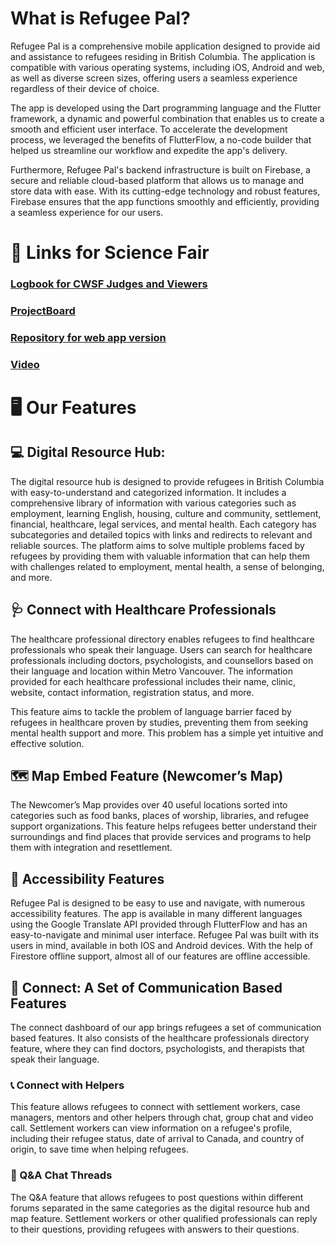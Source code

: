 # What is Refugee Pal?
Refugee Pal is a comprehensive mobile application designed to provide aid and assistance to refugees residing in British Columbia. The application is compatible with various operating systems, including iOS, Android and web, as well as diverse screen sizes, offering users a seamless experience regardless of their device of choice.

The app is developed using the Dart programming language and the Flutter framework, a dynamic and powerful combination that enables us to create a smooth and efficient user interface. To accelerate the development process, we leveraged the benefits of FlutterFlow, a no-code builder that helped us streamline our workflow and expedite the app's delivery.

Furthermore, Refugee Pal's backend infrastructure is built on Firebase, a secure and reliable cloud-based platform that allows us to manage and store data with ease. With its cutting-edge technology and robust features, Firebase ensures that the app functions smoothly and efficiently, providing a seamless experience for our users.

# 🧪 Links for Science Fair

### [Logbook for CWSF Judges and Viewers](https://github.com/AliSoufi42/refugeepal/blob/main/logbook.md)

### [ProjectBoard](https://projectboard.world/ysc/project/refugee-pal-a-novel-app-supporting-refugees)

### [Repository for web app version](https://github.com/chubbiloo/Refugee-Pal)

### [Video](https://youtube.com/watch?v=Vx1OtWmFCNI)

# 🖥️ Our Features

## 💻 Digital Resource Hub:
The digital resource hub is designed to provide refugees in British Columbia with easy-to-understand and categorized information. It includes a comprehensive library of information with various categories such as employment, learning English, housing, culture and community, settlement, financial, healthcare, legal services, and mental health. Each category has subcategories and detailed topics with links and redirects to relevant and reliable sources. The platform aims to solve multiple problems faced by refugees by providing them with valuable information that can help them with challenges related to employment, mental health, a sense of belonging, and more.

## 🩺 Connect with Healthcare Professionals
The healthcare professional directory enables refugees to find healthcare professionals who speak their language. Users can search for healthcare professionals including doctors, psychologists, and counsellors based on their language and location within Metro Vancouver. The information provided for each healthcare professional includes their name, clinic, website, contact information, registration status, and more.

This feature aims to tackle the problem of language barrier faced by refugees in healthcare proven by studies, preventing them from seeking mental health support and more. This problem has a simple yet intuitive and effective solution.

## 🗺️ Map Embed Feature (Newcomer’s Map)
The Newcomer’s Map provides over 40 useful locations sorted into categories such as food banks, places of worship, libraries, and refugee support organizations. This feature helps refugees better understand their surroundings and find places that provide services and programs to help them with integration and resettlement.

## 📱 Accessibility Features
Refugee Pal is designed to be easy to use and navigate, with numerous accessibility features. The app is available in many different languages using the Google Translate API provided through FlutterFlow and has an easy-to-navigate and minimal user interface. Refugee Pal was built with its users in mind, available in both IOS and Android devices. With the help of Firestore offline support, almost all of our features are offline accessible.

## 💬 Connect: A Set of Communication Based Features
The connect dashboard of our app brings refugees a set of communication based features. It also consists of the healthcare professionals directory feature, where they can find doctors, psychologists, and therapists that speak their language. 
### 📞 Connect with Helpers

This feature allows refugees to connect with settlement workers, case managers, mentors and other helpers through chat, group chat and video call. Settlement workers can view information on a refugee's profile, including their refugee status, date of arrival to Canada, and country of origin, to save time when helping refugees.

### 💬 Q&A Chat Threads

The Q&A feature that allows refugees to post questions within different forums separated in the same categories as the digital resource hub and map feature. Settlement workers or other qualified professionals can reply to their questions, providing refugees with answers to their questions.


